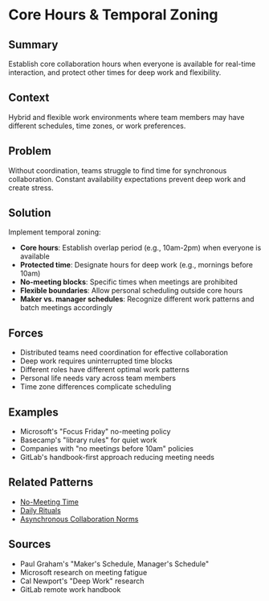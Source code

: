 ---
---
# Core Hours & Temporal Zoning

## Summary
Establish core collaboration hours when everyone is available for real-time interaction, and protect other times for deep work and flexibility.

## Context
Hybrid and flexible work environments where team members may have different schedules, time zones, or work preferences.

## Problem
Without coordination, teams struggle to find time for synchronous collaboration. Constant availability expectations prevent deep work and create stress.

## Solution
Implement temporal zoning:
- **Core hours**: Establish overlap period (e.g., 10am-2pm) when everyone is available
- **Protected time**: Designate hours for deep work (e.g., mornings before 10am)
- **No-meeting blocks**: Specific times when meetings are prohibited
- **Flexible boundaries**: Allow personal scheduling outside core hours
- **Maker vs. manager schedules**: Recognize different work patterns and batch meetings accordingly

## Forces
- Distributed teams need coordination for effective collaboration
- Deep work requires uninterrupted time blocks
- Different roles have different optimal work patterns
- Personal life needs vary across team members
- Time zone differences complicate scheduling

## Examples
- Microsoft's "Focus Friday" no-meeting policy
- Basecamp's "library rules" for quiet work
- Companies with "no meetings before 10am" policies
- GitLab's handbook-first approach reducing meeting needs

## Related Patterns
- [No-Meeting Time](no-meeting-time.md)
- [Daily Rituals](daily-rituals.md)
- [Asynchronous Collaboration Norms](../organizational/async-collaboration-norms.md)

## Sources
- Paul Graham's "Maker's Schedule, Manager's Schedule"
- Microsoft research on meeting fatigue
- Cal Newport's "Deep Work" research
- GitLab remote work handbook